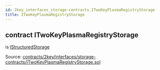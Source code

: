 ```yaml
---
id: 2key_interfaces_storage-contracts_ITwoKeyPlasmaRegistryStorage
title: ITwoKeyPlasmaRegistryStorage
---
```


<div class="contract-doc"><div class="contract"><h2 class="contract-header"><span class="contract-kind">contract</span> ITwoKeyPlasmaRegistryStorage</h2><p class="base-contracts"><span>is</span> <a href="2key_interfaces_IStructuredStorage.html">IStructuredStorage</a></p><div class="source">Source: <a href="https://github.com/2keynet/web3-alpha/blob/v0.0.3/contracts/2key/interfaces/storage-contracts/ITwoKeyPlasmaRegistryStorage.sol" target="_blank">contracts/2key/interfaces/storage-contracts/ITwoKeyPlasmaRegistryStorage.sol</a></div></div></div>
